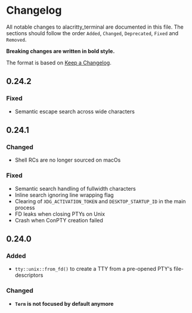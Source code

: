 # Changelog

All notable changes to alacritty_terminal are documented in this file. The
sections should follow the order `Added`, `Changed`, `Deprecated`, `Fixed` and
`Removed`.

**Breaking changes are written in bold style.**

The format is based on [Keep a Changelog](https://keepachangelog.com/en/1.0.0/).

## 0.24.2

### Fixed

- Semantic escape search across wide characters

## 0.24.1

### Changed

- Shell RCs are no longer sourced on macOs

### Fixed

- Semantic search handling of fullwidth characters
- Inline search ignoring line wrapping flag
- Clearing of `XDG_ACTIVATION_TOKEN` and `DESKTOP_STARTUP_ID` in the main process
- FD leaks when closing PTYs on Unix
- Crash when ConPTY creation failed

## 0.24.0

### Added

- `tty::unix::from_fd()` to create a TTY from a pre-opened PTY's file-descriptors

### Changed

- **`Term` is not focused by default anymore**
